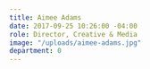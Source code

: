 ```yaml
---
title: Aimee Adams
date: 2017-09-25 10:26:00 -04:00
role: Director, Creative & Media
image: "/uploads/aimee-adams.jpg"
department: 0
---
```

